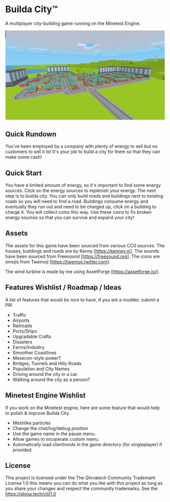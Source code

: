 # Builda City™

A multiplayer city-building game running on the Minetest Engine.

![screenshot](screenshot.png)

## Quick Rundown
You've been employed by a company with plenty of energy to
sell but no customers to sell it to! It's your job
to build a city for them so that they can make some cash!

## Quick Start
You have a limited amount of energy, so it's important to find 
some energy sources. Click on the energy sources to replenish your 
energy. The next step is to builda city. You can only build roads 
and buildings next to existing roads so you will need to find a road. 
Buildings consume energy and eventually they run out and need to be 
charged up, click on a building to charge it. You will collect 
coins this way. Use these coins to fix broken energy sources 
so that you can survive and expand your city!

## Assets
The assets for this game have been sourced from various CC0 sources.
The houses, buildings and roads are by Kenny [https://kenney.nl]. 
The sounds have been sourced from Freesound [https://freesound.org].
The icons are emojis from Twemoji [https://twemoji.twitter.com].

The wind turbine is made by me using AssetForge [https://assetforge.io/].

## Features Wishlist / Roadmap / Ideas
A list of features that would be nice to have, if you are
a modder, submit a PR!
* Traffic
* Airports
* Railroads
* Ports/Ships
* Upgradable Crafts
* Disasters
* Farms/Industry
* Smoother Coastlines
* Mesecon-style power?
* Bridges, Tunnels and Hilly Roads
* Population and City Names
* Driving around the city in a car.
* Walking around the city as a person?

## Minetest Engine Wishlist
If you work on the Minetest engine, here are some feature
that would help to polish & improve Builda City.
* Meshlike particles
* Change the chat/log/debug position
* Use the game name in the pause menu.
* Allow games to incoperate custom menu.
* Automatically load clientmods in the game directory 
  (for singleplayer) if provided.

## License
This project is licensed under the The Qlovatech Community Trademark License 1.0
this means you can do what you like with this project as long as you share your 
changes and respect the community trademarks. See the https://qlova.tech/ctl/1.0
